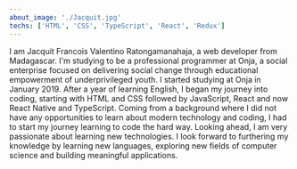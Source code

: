 ```yaml
---
about_image: './Jacquit.jpg'
techs: ['HTML', 'CSS', 'TypeScript', 'React', 'Redux']
---
```


I am Jacquit Francois Valentino Ratongamanahaja, a web developer from Madagascar. I'm studying to be a professional programmer at Onja, a social enterprise focused on delivering social change through educational empowerment of underprivileged youth. I started studying at Onja in January 2019. After a year of learning English, I began my journey into coding, starting with HTML and CSS followed by JavaScript, React and now React Native and TypeScript. Coming from a background where I did not have any opportunities to learn about modern technology and coding, I had to start my journey learning to code the hard way. Looking ahead, I am very passionate about learning new technologies. I look forward to furthering my knowledge by learning new languages, exploring new fields of computer science and building meaningful applications.
